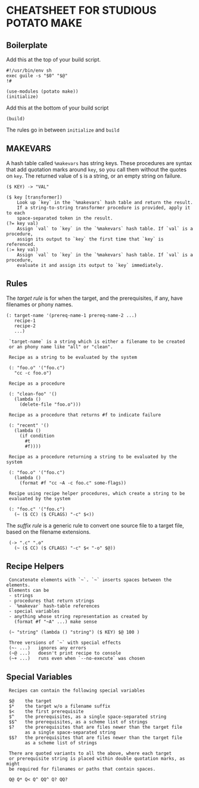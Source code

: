 # CHEATSHEET FOR STUDIOUS POTATO MAKE

## Boilerplate

Add this at the top of your build script.

    #!/usr/bin/env sh
    exec guile -s "$0" "$@"
    !#

    (use-modules (potato make))
    (initialize)

Add this at the bottom of your build script

    (build)
    
The rules go in between `initialize` and `build`

## MAKEVARS

A hash table called `%makevars` has string keys. These procedures
are syntax that add quotation marks around `key`, so you call them without the quotes on
`key`. The returned value of `$` is a string, or an empty string on failure.

    ($ KEY) -> "VAL"

    ($ key [transformer])
        Look up `key` in the `%makevars` hash table and return the result.
        If a string-to-string transformer procedure is provided, apply it to each
        space-separated token in the result.
    (?= key val)
        Assign `val` to `key` in the `%makevars` hash table. If `val` is a procedure,
        assign its output to `key` the first time that `key` is referenced.
    (:= key val)
        Assign `val` to `key` in the `%makevars` hash table. If `val` is a procedure,
        evaluate it and assign its output to `key` immediately.

## Rules

The *target rule* is for when the target, and the prerequisites, if any,
have filenames or phony names.

    (: target-name '(prereq-name-1 prereq-name-2 ...)
       recipe-1
       recipe-2
       ...)
       
     `target-name` is a string which is either a filename to be created
     or an phony name like "all" or "clean".
     
     Recipe as a string to be evaluated by the system
     
     (: "foo.o" '("foo.c")
       "cc -c foo.o")
     
     Recipe as a procedure
     
     (: "clean-foo" '()
       (lambda ()
         (delete-file "foo.o")))
       
     Recipe as a procedure that returns #f to indicate failure
     
     (: "recent" '()
       (lambda ()
         (if condition
           #t
           #f))))
       
     Recipe as a procedure returning a string to be evaluated by the system
     
     (: "foo.o" '("foo.c")
       (lambda ()
         (format #f "cc ~A -c foo.c" some-flags))
         
     Recipe using recipe helper procedures, which create a string to be
     evaluated by the system
     
     (: "foo.c" '("foo.c")
       (~ ($ CC) ($ CFLAGS) "-c" $<))
       
The *suffix rule* is a generic rule to convert one source file to
a target file, based on the filename extensions.

     (-> ".c" ".o"
       (~ ($ CC) ($ CFLAGS) "-c" $< "-o" $@))
       
## Recipe Helpers

     Concatenate elements with `~`. `~` inserts spaces between the elements.
     Elements can be
     - strings
     - procedures that return strings
     - `%makevar` hash-table references
     - special variables
     - anything whose string representation as created by
       (format #f "~A" ...) make sense
     
     (~ "string" (lambda () "string") ($ KEY) $@ 100 )
     
     Three versions of `~` with special effects
     (~- ...)   ignores any errors
     (~@ ...)   doesn't print recipe to console
     (~+ ...)   runs even when `--no-execute` was chosen

## Special Variables

     Recipes can contain the following special variables
     
     $@    the target
     $*    the target w/o a filename suffix
     $<    the first prerequisite
     $^    the prerequisites, as a single space-separated string
     $$^   the prerequisites, as a scheme list of strings
     $?    the prerequisites that are files newer than the target file
           as a single space-separated string
     $$?   the prerequisites that are files newer than the target file
           as a scheme list of strings
           
     There are quoted variants to all the above, where each target
     or prerequisite string is placed within double quotation marks, as might
     be required for filenames or paths that contain spaces.
     
     Q@ Q* Q< Q^ QQ^ Q? QQ?
